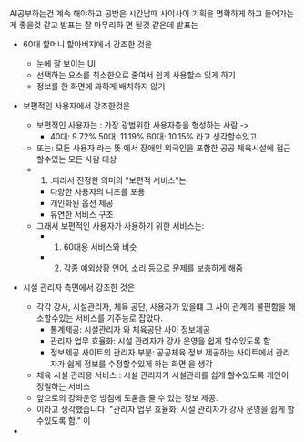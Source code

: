 AI공부하는건 계속 해야하고
공방은 시간남때 사이사이 기획을 명확하게 하고 들어가는 게 좋을것 같고
발표는 잘 마무리하 면 될것 같은데
발표는
- 60대 할머니 할아버지에서 강조한 것을 
	- 눈에 잘 보이는 UI
	- 선택하는 요소를 최소한으로 줄여서 쉽게 사용할수 있게 하기
	- 정보를 한 화면에 과하게 배치하지 않기
- 보편적인 사용자에서 강조한것은
	- 보편적인 사용자는 : 가장 광범위한 사용자층을 형성하는 사람 -> 
		- 40대: 9.72% 50대: 11.19% 60대: 10.15% 라고 생각할수있고
	- 또는: 모든 사용자 라는 뜻 에서 장애인 외국인을 포함한 공공 체육시설에 접근할수있는 모든 사람 대상
	- 1. .따라서 진정한 의미의 "보편적 서비스"는: 
		- 다양한 사용자의 니즈를 포용
		- 개인화된 옵션 제공
		- 유연한 서비스 구조
	- 그래서 보편적인 사용자가 사용하기 위한 서비스는: 
		- 1. 60대용 서비스와 비슷
		- 2. 각종 예외상황 언어, 소리 등으로 문제를 보충하게 해줌

- 시설 관리자 측면에서 강조한 것은
	- 각각 강사, 시설관리자, 체육 공단, 사용자가 있을떄 그 사이 관계의 불편함을 해소할수있는 서비스를 기주능로 잡았다.
		- 통계제공: 시설관리자 와 체육공단 사이 정보제공
		- 관리자 업무 효율화: 시설 관리자가 강사 운영을 쉽게 할수있도록 함
		- 정보제공 사이트의 관리자 부분: 공공체육 정보 제공하는 사이트에서 관리자가 쉽게 정보를 수정할수있게 하는 화면 을 생각
	- 체육 시설 관리용 서비스 : 시설 관리자가 시설관리를 쉽게 할수있도록 개인이 정릴하는 서비스
	- 앞으로의 강좌운영 방침에 도움을 줄 수 있는 정보 제공. 
	- 이라고 생각했습니다. "관리자 업무 효율화: 시설 관리자가 강사 운영을 쉽게 할수있도록 함." 이
- 